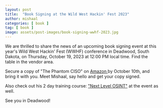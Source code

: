 ```yaml
---
layout: post
title:  "Book Signing at the Wild West Hackin' Fest 2023"
author: mishaal
categories: [ book ]
tag: [ book ]
image: assets/post-images/book-signing-wwhf-2023.jpg
---
```


We are thrilled to share the news of an upcoming book signing event at this year's Wild West Hackin' Fest (WWHF) conference in Deadwood, South Dakota, on Thursday, October 19, 2023 at 12:00 PM local time. Find the table in the vendor area.

Secure a copy of "The Phantom CISO" on
        <a target="_blank" href="https://amzn.to/3ABlQkY" class="btn btn-outline-primary">
        <i class="fa fa-book mr-3"></i> Amazon
        </a> by October 10th, and bring it with you. Meet Mishaal, say hello and get your copy signed.


Also check out his 2 day training course:  <a target="_blank" href="https://wildwesthackinfest.com/event/next-level-osint-w-mishaal-khan/2023-10-17/" title="Next Level OSINT Course">"Next Level OSINT"</a> at the event as well.


See you in Deadwood!

